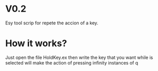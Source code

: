 # V0.2
Esy tool scrip for repete the accion of a key.

# How it works?
Just open the file HoldKey.ex then write the key that you want while is selected will make the action of pressing infinity instances of q




